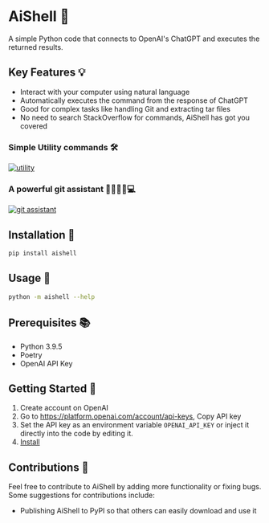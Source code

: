 # AiShell 🤖

A simple Python code that connects to OpenAI's ChatGPT and executes the returned results.

## Key Features 💡

- Interact with your computer using natural language
- Automatically executes the command from the response of ChatGPT
- Good for complex tasks like handling Git and extracting tar files
- No need to search StackOverflow for commands, AiShell has got you covered

### Simple Utility commands 🛠

[![utility](https://asciinema.org/a/556670.svg)](https://asciinema.org/a/556670?speed=5)

### A powerful git assistant 💪🏻👨‍💻💻

[![git assistant](https://asciinema.org/a/556677.svg)](https://asciinema.org/a/556677?speed=5)

## Installation 🔧

```sh
pip install aishell
```

## Usage 📝

```sh
python -m aishell --help
```

## Prerequisites 📚

- Python 3.9.5
- Poetry
- OpenAI API Key

## Getting Started 🚀

1. Create account on OpenAI
1. Go to <https://platform.openai.com/account/api-keys>, Copy API key
1. Set the API key as an environment variable `OPENAI_API_KEY` or inject it directly into the code by editing it.
1. [Install](#installation)

## Contributions 💬

Feel free to contribute to AiShell by adding more functionality or fixing bugs. Some suggestions for contributions include:

- Publishing AiShell to PyPI so that others can easily download and use it
